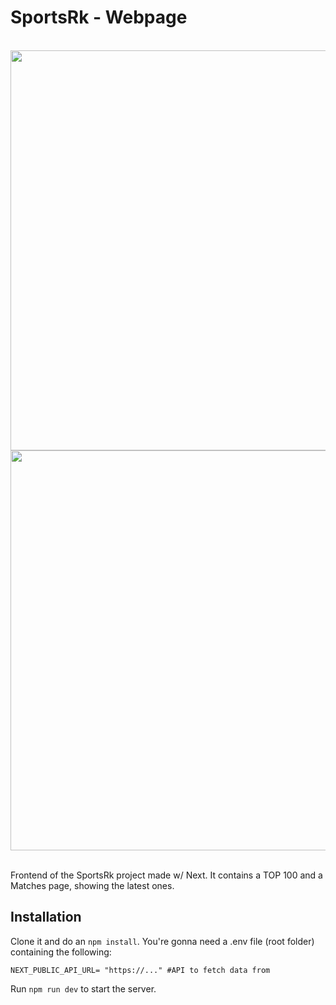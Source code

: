 # SportsRk - Webpage

<br/>
<div align="center">
  <img align="center" width="640" src="https://i.imgur.com/7EYVT1h.png"/>
  <img align="center" width="640" src="https://i.imgur.com/A5WirBM.png"/>
</div>
<br/>

Frontend of the SportsRk project made w/ Next. It contains a TOP 100 and a Matches page, showing the latest ones.

## Installation

Clone it and do an `npm install`. You're gonna need a .env file (root folder) containing the following:

```
NEXT_PUBLIC_API_URL= "https://..." #API to fetch data from
```

Run `npm run dev` to start the server.